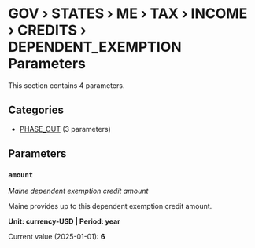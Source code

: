 # GOV › STATES › ME › TAX › INCOME › CREDITS › DEPENDENT_EXEMPTION Parameters

This section contains 4 parameters.

## Categories

- [PHASE_OUT](phase_out/index.md) (3 parameters)

## Parameters

### `amount`
*Maine dependent exemption credit amount*

Maine provides up to this dependent exemption credit amount.

**Unit: currency-USD | Period: year**

Current value (2025-01-01): **6**

